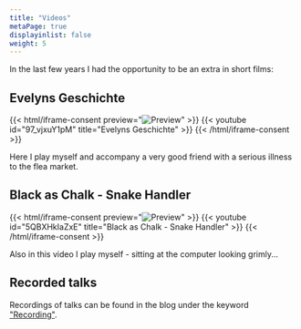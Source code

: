 ```yaml
---
title: "Videos"
metaPage: true
displayinlist: false
weight: 5
---
```


In the last few years I had the opportunity to be an extra in short films:

## Evelyns Geschichte
{{< html/iframe-consent preview="<img class='video-preview' src='./videos/unverzichtbar-boxed.jpg' alt='Preview'>" >}}
    {{< youtube id="97_vjxuY1pM" title="Evelyns Geschichte" >}}
{{< /html/iframe-consent >}}

Here I play myself and accompany a very good friend with a serious illness to the flea market.

## Black as Chalk - Snake Handler
{{< html/iframe-consent  preview="<img class='video-preview' src='./videos/snakehandler-boxed.jpg' alt='Preview'>" >}}
    {{< youtube id="5QBXHkIaZxE" title="Black as Chalk - Snake Handler" >}}
{{< /html/iframe-consent >}}

Also in this video I play myself - sitting at the computer looking grimly...

## Recorded talks

Recordings of talks can be found in the blog under the keyword ["Recording"](/en/tags/Recording/).
